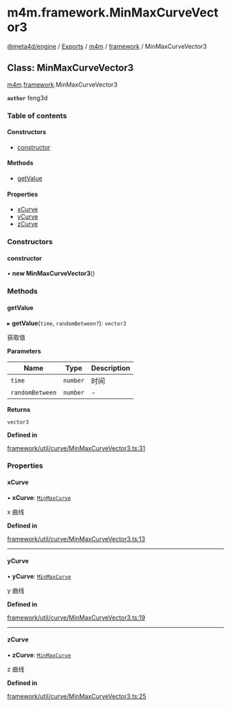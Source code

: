 # m4m.framework.MinMaxCurveVector3

[@meta4d/engine](../) / [Exports](../modules/) / [m4m](../modules/m4m.md) / [framework](../modules/m4m.framework.md) / MinMaxCurveVector3

## Class: MinMaxCurveVector3

[m4m](../modules/m4m.md).[framework](../modules/m4m.framework.md).MinMaxCurveVector3

**`author`** feng3d

### Table of contents

#### Constructors

* [constructor](m4m.framework.MinMaxCurveVector3.md#constructor)

#### Methods

* [getValue](m4m.framework.MinMaxCurveVector3.md#getvalue)

#### Properties

* [xCurve](m4m.framework.MinMaxCurveVector3.md#xcurve)
* [yCurve](m4m.framework.MinMaxCurveVector3.md#ycurve)
* [zCurve](m4m.framework.MinMaxCurveVector3.md#zcurve)

### Constructors

#### constructor

• **new MinMaxCurveVector3**()

### Methods

#### getValue

▸ **getValue**(`time`, `randomBetween?`): `vector3`

获取值

**Parameters**

| Name            | Type     | Description |
| --------------- | -------- | ----------- |
| `time`          | `number` | 时间          |
| `randomBetween` | `number` | -           |

**Returns**

`vector3`

**Defined in**

[framework/util/curve/MinMaxCurveVector3.ts:31](https://github.com/meta4d-me/meta4d-engine/blob/cf6bfe6/src/framework/util/curve/MinMaxCurveVector3.ts#L31)

### Properties

#### xCurve

• **xCurve**: [`MinMaxCurve`](m4m.framework.MinMaxCurve.md)

x 曲线

**Defined in**

[framework/util/curve/MinMaxCurveVector3.ts:13](https://github.com/meta4d-me/meta4d-engine/blob/cf6bfe6/src/framework/util/curve/MinMaxCurveVector3.ts#L13)

***

#### yCurve

• **yCurve**: [`MinMaxCurve`](m4m.framework.MinMaxCurve.md)

y 曲线

**Defined in**

[framework/util/curve/MinMaxCurveVector3.ts:19](https://github.com/meta4d-me/meta4d-engine/blob/cf6bfe6/src/framework/util/curve/MinMaxCurveVector3.ts#L19)

***

#### zCurve

• **zCurve**: [`MinMaxCurve`](m4m.framework.MinMaxCurve.md)

z 曲线

**Defined in**

[framework/util/curve/MinMaxCurveVector3.ts:25](https://github.com/meta4d-me/meta4d-engine/blob/cf6bfe6/src/framework/util/curve/MinMaxCurveVector3.ts#L25)
